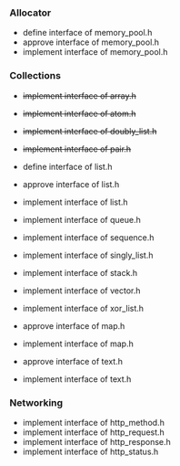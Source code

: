 ### Allocator

- define interface of memory_pool.h
- approve interface of memory_pool.h
- implement interface of memory_pool.h

### Collections 

- ~~implement interface of array.h~~
- ~~implement interface of atom.h~~
- ~~implement interface of doubly_list.h~~
- ~~implement interface of pair.h~~

- define interface of list.h
- approve interface of list.h
- implement interface of list.h

- implement interface of queue.h
- implement interface of sequence.h
- implement interface of singly_list.h
- implement interface of stack.h
- implement interface of vector.h
- implement interface of xor_list.h

- approve interface of map.h
- implement interface of map.h

- approve interface of text.h
- implement interface of text.h

### Networking

- implement interface of http_method.h
- implement interface of http_request.h
- implement interface of http_response.h
- implement interface of http_status.h
